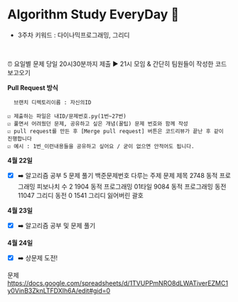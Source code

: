 # Algorithm Study EveryDay   🤙

+ 3주차 키워드 : 다이나믹프로그래밍, 그리디

</br>

⏰ 요일별 문제 당일 20시30분까지 제출 ▶️ 21시 모임 & 간단히 팀원들이 작성한 코드 보고오기  </br>


__Pull Request 방식</br>__
~~~
  브랜치 디렉토리이름 : 자신의ID
  
☑️ 제출하는 파일은 내ID/문제번호.py(1번~27번)
☑️ 풀면서 어려웠던 문제, 공유하고 싶은 개념(꿀팁) 문제 번호와 함께 작성
☑️ pull request를 만든 후 [Merge pull request] 버튼은 코드리뷰가 끝난 후 같이 진행합니다
☑️ 예시 : 1번_이런내용들을 공유하고 싶어요 / 굳이 없으면 안적어도 됩니다.
~~~

__4월 22일__
- [x] ➡️ 알고리즘 공부 5 문제 풀기
백준문제번호	다루는 주제	  문제 제목
2748	    동적 프로그래밍	피보나치 수 2
1904	    동적 프로그래밍	01타일
9084	    동적 프로그래밍	동전
11047	    그리디	        동전 0
1541	    그리디	        잃어버린 괄호

__4월 23일__
- [x] ➡️ 알고리즘 공부 및 문제 풀기 

__4월 24일__
- [x] ➡️ 상문제 도전!

문제
https://docs.google.com/spreadsheets/d/1TVUPPmNRO8dLWATiverEZMC1y0VinB3ZknLTFDXIh6A/edit#gid=0
